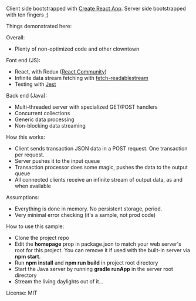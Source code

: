 Client side bootstrapped with [Create React App](https://github.com/facebookincubator/create-react-app).
Server side bootstrapped with ten fingers ;)

Things demonstrated here:

Overall:
+ Plenty of non-optimized code and other clowntown

Font end (JS):
+ React, with Redux ([React Community](https://github.com/reactjs))
+ Infinite data stream fetching with [fetch-readablestream](https://github.com/jonnyreeves/fetch-readablestream)
+ Testing with [Jest ](https://facebook.github.io/jest/)

Back end (Java):
+ Multi-threaded server with specialized GET/POST handlers
+ Concurrent collections
+ Generic data processing
+ Non-blocking data streaming

How this works:
+ Client sends transaction JSON data in a POST request. One transaction per request.
+ Server pushes it to the input queue
+ Transaction processor does some magic, pushes the data to the output queue
+ All connected clients receive an infinite stream of output data, as and when available

Assumptions:
+ Everything is done in memory. No persistent storage, period.
+ Very minimal error checking (it's a sample, not prod code)

How to use this sample:

+ Clone the project repo
+ Edit the __homepage__ prop in package.json to match your web server's root for this project. You can remove it if used with the built-in server via __npm start__.
+ Run __npm install__ and __npm run build__ in project root directory
+ Start the Java server by running __gradle runApp__ in the server root directory
+ Stream the living daylights out of it...

License: MIT
